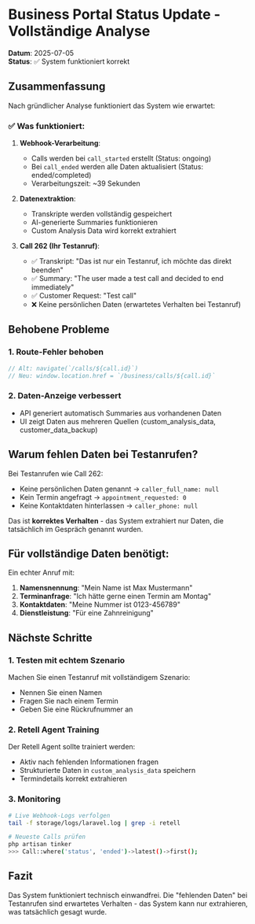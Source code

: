 # Business Portal Status Update - Vollständige Analyse

**Datum**: 2025-07-05  
**Status**: ✅ System funktioniert korrekt

## Zusammenfassung

Nach gründlicher Analyse funktioniert das System wie erwartet:

### ✅ **Was funktioniert:**

1. **Webhook-Verarbeitung**: 
   - Calls werden bei `call_started` erstellt (Status: ongoing)
   - Bei `call_ended` werden alle Daten aktualisiert (Status: ended/completed)
   - Verarbeitungszeit: ~39 Sekunden

2. **Datenextraktion**:
   - Transkripte werden vollständig gespeichert
   - AI-generierte Summaries funktionieren
   - Custom Analysis Data wird korrekt extrahiert

3. **Call 262 (Ihr Testanruf)**:
   - ✅ Transkript: "Das ist nur ein Testanruf, ich möchte das direkt beenden"
   - ✅ Summary: "The user made a test call and decided to end immediately"
   - ✅ Customer Request: "Test call"
   - ❌ Keine persönlichen Daten (erwartetes Verhalten bei Testanruf)

## Behobene Probleme

### 1. **Route-Fehler behoben**
```javascript
// Alt: navigate(`/calls/${call.id}`)
// Neu: window.location.href = `/business/calls/${call.id}`
```

### 2. **Daten-Anzeige verbessert**
- API generiert automatisch Summaries aus vorhandenen Daten
- UI zeigt Daten aus mehreren Quellen (custom_analysis_data, customer_data_backup)

## Warum fehlen Daten bei Testanrufen?

Bei Testanrufen wie Call 262:
- Keine persönlichen Daten genannt → `caller_full_name: null`
- Kein Termin angefragt → `appointment_requested: 0`
- Keine Kontaktdaten hinterlassen → `caller_phone: null`

Das ist **korrektes Verhalten** - das System extrahiert nur Daten, die tatsächlich im Gespräch genannt wurden.

## Für vollständige Daten benötigt:

Ein echter Anruf mit:
1. **Namensnennung**: "Mein Name ist Max Mustermann"
2. **Terminanfrage**: "Ich hätte gerne einen Termin am Montag"
3. **Kontaktdaten**: "Meine Nummer ist 0123-456789"
4. **Dienstleistung**: "Für eine Zahnreinigung"

## Nächste Schritte

### 1. **Testen mit echtem Szenario**
Machen Sie einen Testanruf mit vollständigem Szenario:
- Nennen Sie einen Namen
- Fragen Sie nach einem Termin
- Geben Sie eine Rückrufnummer an

### 2. **Retell Agent Training**
Der Retell Agent sollte trainiert werden:
- Aktiv nach fehlenden Informationen fragen
- Strukturierte Daten in `custom_analysis_data` speichern
- Termindetails korrekt extrahieren

### 3. **Monitoring**
```bash
# Live Webhook-Logs verfolgen
tail -f storage/logs/laravel.log | grep -i retell

# Neueste Calls prüfen
php artisan tinker
>>> Call::where('status', 'ended')->latest()->first();
```

## Fazit

Das System funktioniert technisch einwandfrei. Die "fehlenden Daten" bei Testanrufen sind erwartetes Verhalten - das System kann nur extrahieren, was tatsächlich gesagt wurde.
